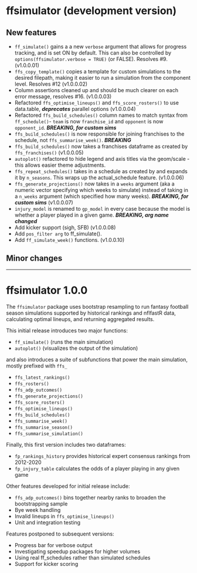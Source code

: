 # ffsimulator (development version)

## New features
- `ff_simulate()` gains a a new `verbose` argument that allows for progress tracking, and is set ON by default. This can also be controlled by `options(ffsimulator.verbose = TRUE)` (or FALSE). Resolves #9. (v1.0.0.01)
- `ffs_copy_template()` copies a template for custom simulations to the desired filepath, making it easier to run a simulation from the component level. Resolves #12 (v1.0.0.02)
- Column assertions cleaned up and should be much clearer on each error message, resolves #16. (v1.0.0.03)
- Refactored `ffs_optimise_lineups()` and `ffs_score_rosters()` to use data.table, ***deprecates*** parallel options (v1.0.0.04)
- Refactored `ffs_build_schedules()` column names to match syntax from `ff_schedule()`- `team` is now `franchise_id` and `opponent` is now `opponent_id`. ***BREAKING, for custom sims***
- `ffs_build_schedules()` is now responsible for joining franchises to the schedule, not `ffs_summarise_week()`. ***BREAKING***
- `ffs_build_schedules()` now takes a franchises dataframe as created by `ffs_franchises()` (v1.0.0.05)
- `autoplot()` refactored to hide legend and axis titles via the geom/scale - this allows easier theme adjustments.
- `ffs_repeat_schedules()` takes in a schedule as created by and expands it by `n_seasons`. This wraps up the actual_schedule feature. (v1.0.0.06)
- `ffs_generate_projections()` now takes in a `weeks` argument (aka a numeric vector specifying which weeks to simulate) instead of taking in a `n_weeks` argument (which specified how many weeks). ***BREAKING, for custom sims*** (v1.0.0.07)
- `injury_model` is renamed to `gp_model` in every case because the model is whether a player played in a given game. ***BREAKING, arg name changed***
- Add kicker support (sigh, SFB) (v1.0.0.08)
- Add `pos_filter arg` to ff_simulate().
- Add `ff_simulate_week()` functions. (v1.0.0.10)

## Minor changes

---

# ffsimulator 1.0.0

The `ffsimulator` package uses bootstrap resampling to run fantasy football season simulations supported by historical rankings and nflfastR data, calculating optimal lineups, and returning aggregated results.

This initial release introduces two major functions:

-   `ff_simulate()` (runs the main simulation)
-   `autoplot()` (visualizes the output of the simulation)

and also introduces a suite of subfunctions that power the main simulation, mostly prefixed with `ffs_`

-   `ffs_latest_rankings()`
-   `ffs_rosters()`
-   `ffs_adp_outcomes()`
-   `ffs_generate_projections()`
-   `ffs_score_rosters()`
-   `ffs_optimise_lineups()`
-   `ffs_build_schedules()`
-   `ffs_summarise_week()`
-   `ffs_summarise_season()`
-   `ffs_summarise_simulation()`

Finally, this first version includes two dataframes:

-   `fp_rankings_history` provides historical expert consensus rankings from 2012-2020
-   `fp_injury_table` calculates the odds of a player playing in any given game

Other features developed for initial release include:

-   `ffs_adp_outcomes()` bins together nearby ranks to broaden the bootstrapping sample
-   Bye week handling
-   Invalid lineups in `ffs_optimise_lineups()`
-   Unit and integration testing

Features postponed to subsequent versions:

-   Progress bar for verbose output
-   Investigating speedup packages for higher volumes
-   Using real ff_schedules rather than simulated schedules
-   Support for kicker scoring
